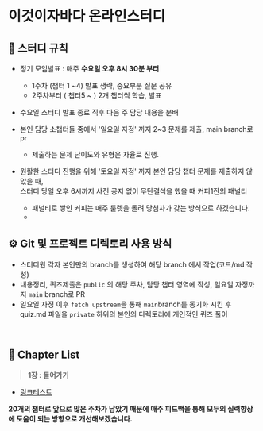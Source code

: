 # 이것이자바다 온라인스터디

## 👀 스터디 규칙
- 정기 모임발표 : 매주 **수요일 오후 8시 30분 부터**
   - 1주차 (챕터 1 ~4) 발표 생략, 중요부분 질문 공유
   - 2주차부터 ( 챕터5 ~ ) 2개 챕터씩 학습, 발표
   
- 수요일 스터디 발표 종료 직후 다음 주 담당 내용을 분배
- 본인 담당 소챕터들 중에서 '일요일 자정' 까지 2~3 문제를 제출, main branch로 pr
   - 제출하는 문제 난이도와 유형은 자율로 진행.
- 원활한 스터디 진행을 위해 '토요일 자정' 까지 본인 담당 챕터 문제를 제출하지 않았을 때, <br> 스터디 당일 오후 6시까지 사전 공지 없이 무단결석을 했을 때 커피1잔의 패널티
   - 패널티로 쌓인 커피는 매주 룰렛을 돌려 당첨자가 갖는 방식으로 하겠습니다.
   -    
   
## ⚙ Git 및 프로젝트 디렉토리 사용 방식
- 스터디원 각자 본인만의 branch를 생성하여 해당 branch 에서 작업(코드/md 작성)
- 내용정리, 퀴즈제출은 `public` 의 해당 주차, 담당 챕터 영역에 작성, 일요일 자정까지 `main` branch로 PR
- 일요일 자정 이후 `fetch upstream`을 통해 `main`branch를 동기화 시킨 후 quiz.md 파일을  `private` 하위의 본인의 디렉토리에 개인적인 퀴즈 풀이
<br>

## 🔖 Chapter List

> **1장 : 들어가기** <br>
- [링크테스트](https://github.com/poonghyeok/This-is-java-online-study/blob/main/src/chpater01/poonghyeok/ch1_poonghyeok.md)

**20개의 챕터로 앞으로 많은 주차가 남았기 때문에 매주 피드백을 통해 모두의 실력향상에 도움이 되는 방향으로 개선해보겠습니다.**
